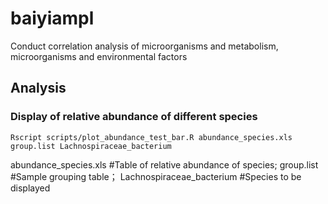 # baiyiampl
Conduct correlation analysis of microorganisms and metabolism, microorganisms and environmental factors



## Analysis
### Display of relative abundance of different species
```
Rscript scripts/plot_abundance_test_bar.R abundance_species.xls group.list Lachnospiraceae_bacterium
```
abundance_species.xls #Table of relative abundance of species;
group.list  #Sample grouping table；
Lachnospiraceae_bacterium #Species to be displayed
